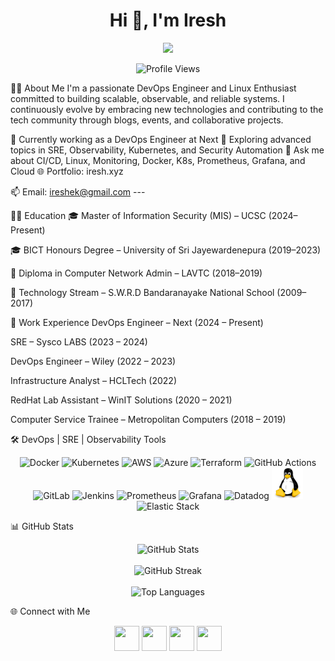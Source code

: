 <h1 align="center">Hi 👋, I'm Iresh</h1>

<p align="center">
<a href="https://github.com/DenverCoder1/readme-typing-svg">
<img src="https://readme-typing-svg.herokuapp.com?font=Fira+Code&color=00F0FF&size=26&center=true&vCenter=true&width=700&height=60&lines=DevOps+Engineer;Linux+Enthusiast;Site+Reliability+Engineer;Cloud+and+Infra+Specialist;Observability+Advocate">
</a>
</p>

<p align="center">
<img src="https://komarev.com/ghpvc/?username=emiresh&label=Profile%20views&color=0e75b6&style=flat" alt="Profile Views" />
</p>

🙋‍♂️ About Me
I'm a passionate DevOps Engineer and Linux Enthusiast committed to building scalable, observable, and reliable systems. I continuously evolve by embracing new technologies and contributing to the tech community through blogs, events, and collaborative projects.

🔭 Currently working as a DevOps Engineer at Next 🌱 Exploring advanced topics in SRE, Observability, Kubernetes, and Security Automation 💬 Ask me about CI/CD, Linux, Monitoring, Docker, K8s, Prometheus, Grafana, and Cloud 🌐 Portfolio: iresh.xyz

📫 Email: ireshek@gmail.com ---

🧑‍🎓 Education
🎓 Master of Information Security (MIS) – UCSC (2024–Present)

🎓 BICT Honours Degree – University of Sri Jayewardenepura (2019–2023)

🏅 Diploma in Computer Network Admin – LAVTC (2018–2019)

🏫 Technology Stream – S.W.R.D Bandaranayake National School (2009–2017)

💼 Work Experience
DevOps Engineer – Next (2024 – Present)

SRE – Sysco LABS (2023 – 2024)

DevOps Engineer – Wiley (2022 – 2023)

Infrastructure Analyst – HCLTech (2022)

RedHat Lab Assistant – WinIT Solutions (2020 – 2021)

Computer Service Trainee – Metropolitan Computers (2018 – 2019)

🛠️ DevOps | SRE | Observability Tools
<p align="center">
<!-- Cloud & Containers -->
<img src="https://cdn.jsdelivr.net/gh/devicons/devicon/icons/docker/docker-original.svg" alt="Docker" width="50" height="50"/>
<img src="https://cdn.jsdelivr.net/gh/devicons/devicon/icons/kubernetes/kubernetes-plain.svg" alt="Kubernetes" width="50" height="50"/>
<img src="https://www.vectorlogo.zone/logos/amazon_aws/amazon_aws-icon.svg" alt="AWS" width="50" height="50"/>
<img src="https://cdn.jsdelivr.net/gh/devicons/devicon/icons/azure/azure-original.svg" alt="Azure" width="50" height="50"/>
<img src="https://www.vectorlogo.zone/logos/terraformio/terraformio-icon.svg" alt="Terraform" width="50" height="50"/>

<!-- CI/CD -->

<img src="https://www.vectorlogo.zone/logos/github/github-tile.svg" alt="GitHub Actions" width="50" height="50"/>
<img src="https://www.vectorlogo.zone/logos/gitlab/gitlab-icon.svg" alt="GitLab" width="50" height="50"/>
<img src="https://www.vectorlogo.zone/logos/jenkins/jenkins-icon.svg" alt="Jenkins" width="50" height="50"/>

<!-- Monitoring & Observability -->

<img src="https://www.vectorlogo.zone/logos/prometheusio/prometheusio-icon.svg" alt="Prometheus" width="50" height="50"/>
<img src="https://www.vectorlogo.zone/logos/grafana/grafana-icon.svg" alt="Grafana" width="50" height="50"/>
<img src="https://www.vectorlogo.zone/logos/datadoghq/datadoghq-icon.svg" alt="Datadog" width="50" height="50"/>
<img src="https://raw.githubusercontent.com/devicons/devicon/master/icons/linux/linux-original.svg" alt="Linux" width="50" height="50"/>
<img src="https://www.vectorlogo.zone/logos/elastic/elastic-icon.svg" alt="Elastic Stack" width="50" height="50"/>
</p>

📊 GitHub Stats
<p align="center">
<img src="https://github-readme-stats.vercel.app/api?username=emiresh&theme=dark&show_icons=true&count_private=true" alt="GitHub Stats"/>
<br><br>
<img src="https://streak-stats.demolab.com/?user=emiresh&theme=dark" alt="GitHub Streak"/>
<br><br>
<img src="https://github-readme-stats.vercel.app/api/top-langs/?username=emiresh&theme=dark&hide_border=false&layout=compact" alt="Top Languages"/>
</p>

🌐 Connect with Me
<p align="center">
<a href="https://www.linkedin.com/in/emiresh/" target="_blank"><img src="https://cdn.jsdelivr.net/gh/devicons/devicon/icons/linkedin/linkedin-original.svg" height="40" width="40" /></a>
<a href="https://web.facebook.com/ireshek" target="_blank"><img src="https://raw.githubusercontent.com/rahuldkjain/github-profile-readme-generator/master/src/images/icons/Social/facebook.svg" height="40" width="40" /></a>
<a href="https://github.com/emiresh" target="_blank"><img src="https://github.githubassets.com/images/modules/logos_page/GitHub-Mark.png" height="40" width="40" /></a>
<a href="https://iresh.xyz" target="_blank"><img src="https://www.vectorlogo.zone/logos/netlify/netlify-icon.svg" height="40" width="40" /></a>
</p>
